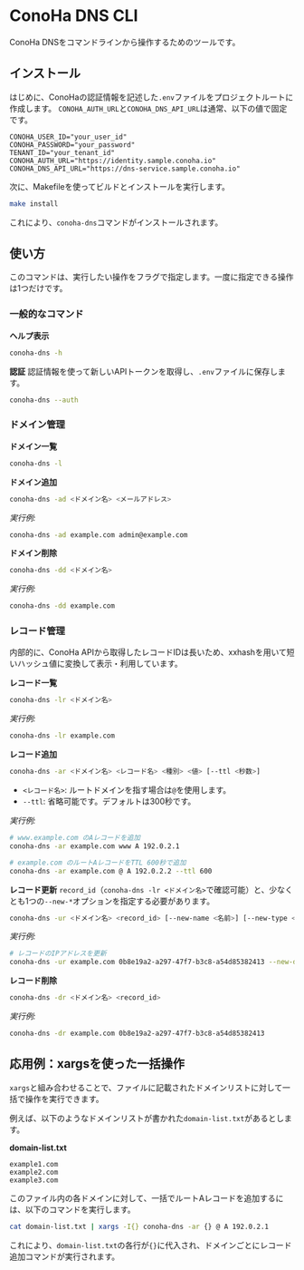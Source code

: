# ConoHa DNS CLI

ConoHa DNSをコマンドラインから操作するためのツールです。

## インストール

はじめに、ConoHaの認証情報を記述した`.env`ファイルをプロジェクトルートに作成します。
`CONOHA_AUTH_URL`と`CONOHA_DNS_API_URL`は通常、以下の値で固定です。

```
CONOHA_USER_ID="your_user_id"
CONOHA_PASSWORD="your_password"
TENANT_ID="your_tenant_id"
CONOHA_AUTH_URL="https://identity.sample.conoha.io"
CONOHA_DNS_API_URL="https://dns-service.sample.conoha.io"
```

次に、Makefileを使ってビルドとインストールを実行します。

```bash
make install
```

これにより、`conoha-dns`コマンドがインストールされます。

## 使い方

このコマンドは、実行したい操作をフラグで指定します。一度に指定できる操作は1つだけです。

### 一般的なコマンド

**ヘルプ表示**
```bash
conoha-dns -h
```

**認証**
認証情報を使って新しいAPIトークンを取得し、`.env`ファイルに保存します。
```bash
conoha-dns --auth
```

### ドメイン管理

**ドメイン一覧**
```bash
conoha-dns -l
```

**ドメイン追加**
```bash
conoha-dns -ad <ドメイン名> <メールアドレス>
```
*実行例:*
```bash
conoha-dns -ad example.com admin@example.com
```

**ドメイン削除**
```bash
conoha-dns -dd <ドメイン名>
```
*実行例:*
```bash
conoha-dns -dd example.com
```

### レコード管理

内部的に、ConoHa APIから取得したレコードIDは長いため、xxhashを用いて短いハッシュ値に変換して表示・利用しています。

**レコード一覧**
```bash
conoha-dns -lr <ドメイン名>
```
*実行例:*
```bash
conoha-dns -lr example.com
```

**レコード追加**
```bash
conoha-dns -ar <ドメイン名> <レコード名> <種別> <値> [--ttl <秒数>]
```
- `<レコード名>`: ルートドメインを指す場合は`@`を使用します。
- `--ttl`: 省略可能です。デフォルトは300秒です。

*実行例:*
```bash
# www.example.com のAレコードを追加
conoha-dns -ar example.com www A 192.0.2.1

# example.com のルートAレコードをTTL 600秒で追加
conoha-dns -ar example.com @ A 192.0.2.2 --ttl 600
```

**レコード更新**
`record_id`（`conoha-dns -lr <ドメイン名>`で確認可能）と、少なくとも1つの`--new-*`オプションを指定する必要があります。
```bash
conoha-dns -ur <ドメイン名> <record_id> [--new-name <名前>] [--new-type <種別>] [--new-data <値>] [--new-ttl <TTL>]
```
*実行例:*
```bash
# レコードのIPアドレスを更新
conoha-dns -ur example.com 0b8e19a2-a297-47f7-b3c8-a54d85382413 --new-data 198.51.100.5
```

**レコード削除**
```bash
conoha-dns -dr <ドメイン名> <record_id>
```
*実行例:*
```bash
conoha-dns -dr example.com 0b8e19a2-a297-47f7-b3c8-a54d85382413
```

## 応用例：xargsを使った一括操作

`xargs`と組み合わせることで、ファイルに記載されたドメインリストに対して一括で操作を実行できます。

例えば、以下のようなドメインリストが書かれた`domain-list.txt`があるとします。

**domain-list.txt**
```
example1.com
example2.com
example3.com
```

このファイル内の各ドメインに対して、一括でルートAレコードを追加するには、以下のコマンドを実行します。

```bash
cat domain-list.txt | xargs -I{} conoha-dns -ar {} @ A 192.0.2.1
```

これにより、`domain-list.txt`の各行が`{}`に代入され、ドメインごとにレコード追加コマンドが実行されます。
